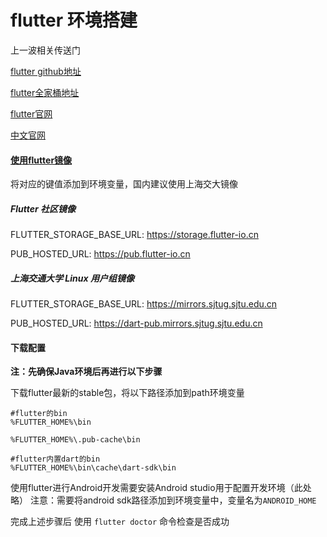 # flutter 环境搭建

上一波相关传送门

[flutter github地址](https://github.com/flutter/flutter)

[flutter全家桶地址](https://github.com/flutter)

[flutter官网](https://flutter.dev/)

[中文官网](https://flutter-io.cn/)

#### [使用flutter镜像](https://flutter.dev/community/china)
将对应的键值添加到环境变量，国内建议使用上海交大镜像

##### Flutter 社区镜像

FLUTTER_STORAGE_BASE_URL: https://storage.flutter-io.cn

PUB_HOSTED_URL: https://pub.flutter-io.cn

##### 上海交通大学 Linux 用户组镜像

FLUTTER_STORAGE_BASE_URL: https://mirrors.sjtug.sjtu.edu.cn

PUB_HOSTED_URL: https://dart-pub.mirrors.sjtug.sjtu.edu.cn

#### 下载配置

**注：先确保Java环境后再进行以下步骤**

下载flutter最新的stable包，将以下路径添加到path环境变量
``` path
#flutter的bin
%FLUTTER_HOME%\bin

%FLUTTER_HOME%\.pub-cache\bin

#flutter内置dart的bin
%FLUTTER_HOME%\bin\cache\dart-sdk\bin
```

使用flutter进行Android开发需要安装Android studio用于配置开发环境（此处略）
注意：需要将android sdk路径添加到环境变量中，变量名为`ANDROID_HOME`

完成上述步骤后 使用  ```flutter doctor```  命令检查是否成功
